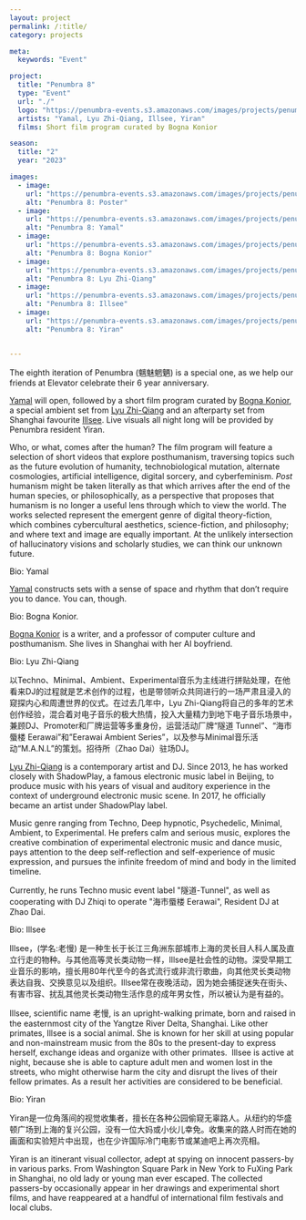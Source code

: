```yaml
---
layout: project
permalink: /:title/
category: projects

meta:
  keywords: "Event"

project:
  title: "Penumbra 8"
  type: "Event"
  url: "./"
  logo: "https://penumbra-events.s3.amazonaws.com/images/projects/penumbra-8/logo.jpg"
  artists: "Yamal, Lyu Zhi-Qiang, Illsee, Yiran"
  films: Short film program curated by Bogna Konior

season:
  title: "2"
  year: "2023"

images:
  - image:
    url: "https://penumbra-events.s3.amazonaws.com/images/projects/penumbra-8/poster.jpg"
    alt: "Penumbra 8: Poster"
  - image:
    url: "https://penumbra-events.s3.amazonaws.com/images/projects/penumbra-8/yamal-1.jpg"
    alt: "Penumbra 8: Yamal"
  - image:
    url: "https://penumbra-events.s3.amazonaws.com/images/projects/penumbra-8/bogna-1.jpg"
    alt: "Penumbra 8: Bogna Konior"
  - image:
    url: "https://penumbra-events.s3.amazonaws.com/images/projects/penumbra-8/lyu-zhi-qiang-1.jpg"
    alt: "Penumbra 8: Lyu Zhi-Qiang"
  - image:
    url: "https://penumbra-events.s3.amazonaws.com/images/projects/penumbra-7/illsee-1.jpg"
    alt: "Penumbra 8: Illsee"
  - image:
    url: "https://penumbra-events.s3.amazonaws.com/images/projects/penumbra-8/yiran-1.jpg"
    alt: "Penumbra 8: Yiran"


---
```

<p>The eighth iteration of Penumbra (魑魅魍魉) is a special one, as we help our friends at Elevator celebrate their 6 year anniversary.</p>
  
<p><a href="https://www.instagram.com/zuihitsu/">Yamal</a> will open, followed by a short film program curated by <a href="https://twitter.com/bognamk">Bogna Konior</a>, a special ambient set from <a href="https://www.instagram.com/zhiqiang_lyu/">Lyu Zhi-Qiang</a> and an afterparty set from Shanghai favourite <a href="https://www.instagram.com/illsee9119/">Illsee</a>. Live visuals all night long will be provided by Penumbra resident <a href-="https://www.instagram.com/yiran_eva/">Yiran</a>.</p>

<p>Who, or what, comes after the human? The film program will feature a selection of short videos that explore posthumanism, traversing topics such as the future evolution of humanity, technobiological mutation, alternate cosmologies, artificial intelligence, digital sorcery, and cyberfeminism. <em>Post</em> humanism might be taken literally as that which arrives after the end of the human species, or philosophically, as a perspective that proposes that humanism is no longer a useful lens through which to view the world. The works selected represent the emergent genre of digital theory-fiction, which combines cybercultural aesthetics, science-fiction, and philosophy; and where text and image are equally important. At the unlikely intersection of hallucinatory visions and scholarly studies, we can think our unknown future.</p>

<span class="h2">Bio: Yamal</span>

<p><a href="https://www.instagram.com/zuihitsu/">Yamal</a> constructs sets with a sense of space and rhythm that don’t require you to dance. You can, though.</p>

<span class="h2">Bio: Bogna Konior.</span>

<p><a href="https://twitter.com/bognamk">Bogna Konior</a> is a writer, and a professor of computer culture and posthumanism. She lives in Shanghai with her AI boyfriend.</p>

<span class="h2">Bio: Lyu Zhi-Qiang</span>

<p>以Techno、Minimal、Ambient、Experimental音乐为主线进行拼贴处理，在他看来DJ的过程就是艺术创作的过程，也是带领听众共同进行的一场严肃且浸入的窥探内心和周遭世界的仪式。在过去几年中，Lyu Zhi-Qiang将自己的多年的艺术创作经验，混合着对电子音乐的极大热情，投入大量精力到地下电子音乐场景中，兼顾DJ、Promoter和厂牌运营等多重身份，运营活动厂牌“隧道 Tunnel”、“海市蜃楼 Eerawai”和”Eerawai Ambient Series”，以及参与Minimal音乐活动“M.A.N.L”的策划。招待所（Zhao Dai）驻场DJ。</p>

<p><a href="https://www.instagram.com/zhiqiang_lyu/">Lyu Zhi-Qiang</a> is a contemporary artist and DJ. Since 2013, he has worked closely with ShadowPlay, a famous electronic music label in Beijing, to produce music with his years of visual and auditory experience in the context of underground electronic music scene. In 2017, he officially became an artist under ShadowPlay label.</p>

<p>Music genre ranging from Techno, Deep hypnotic, Psychedelic, Minimal, Ambient, to Experimental. He prefers calm and serious music, explores the creative combination of experimental electronic music and dance music, pays attention to the deep self-reflection and self-experience of music expression, and pursues the infinite freedom of mind and body in the limited timeline.</p>

<p>Currently, he runs Techno music event label "隧道-Tunnel", as well as cooperating with DJ Zhiqi to operate "海市蜃楼 Eerawai", Resident DJ at Zhao Dai.</p>

<span class="h2">Bio: Illsee</span>

<p>Illsee，(学名:老慢) 是一种生长于长江三角洲东部城市上海的灵长目人科人属及直立行走的物种。与其他高等灵长类动物一样，Illsee是社会性的动物。深受早期工业音乐的影响，擅长用80年代至今的各式流行或非流行歌曲，向其他灵长类动物表达自我、交换意见以及组织。Illsee常在夜晚活动，因为她会捕捉迷失在街头、有害市容、扰乱其他灵长类动物生活作息的成年男女性，所以被认为是有益的。</p>

<p>Illsee, scientific name 老慢, is an upright-walking primate, born and raised in the easternmost city of the Yangtze River Delta, Shanghai. Like other primates, Illsee is a social animal. She is known for her skill at using popular and non-mainstream music from the 80s to the present-day to express herself, exchange ideas and organize with other primates.  Illsee is active at night, because she is able to capture adult men and women lost in the streets, who might otherwise harm the city and disrupt the lives of their fellow primates. As a result her activities are considered to be beneficial.</p>

<span class="h2">Bio: Yiran</span>

<p>Yiran是一位角落间的视觉收集者，擅长在各种公园偷窥无辜路人。从纽约的华盛顿广场到上海的复兴公园，没有一位大妈或小伙儿幸免。收集来的路人时而在她的画面和实验短片中出现，也在少许国际冷门电影节或某迪吧上再次亮相。</p>

<p><a href-="https://www.instagram.com/yiran_eva/">Yiran</a> is an itinerant visual collector, adept at spying on innocent passers-by in various parks. From Washington Square Park in New York to FuXing Park in Shanghai, no old lady or young man ever escaped. The collected passers-by occasionally appear in her drawings and experimental short films, and have reappeared at a handful of international film festivals and local clubs.</p>